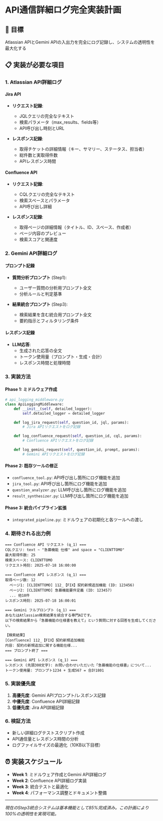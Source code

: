 # API通信詳細ログ完全実装計画

## 🎯 目標
Atlassian APIとGemini APIの入出力を完全にログ記録し、システムの透明性を最大化する

## 📋 実装が必要な項目

### 1. Atlassian API詳細ログ

#### Jira API
- **リクエスト記録**:
  - JQLクエリの完全なテキスト
  - 検索パラメータ（max_results、fields等）
  - API呼び出し時刻とURL
  
- **レスポンス記録**:
  - 取得チケットの詳細情報（キー、サマリー、ステータス、担当者）
  - 総件数と実取得件数
  - APIレスポンス時間

#### Confluence API
- **リクエスト記録**:
  - CQLクエリの完全なテキスト
  - 検索スペースとパラメータ
  - API呼び出し詳細
  
- **レスポンス記録**:
  - 取得ページの詳細情報（タイトル、ID、スペース、作成者）
  - ページ内容のプレビュー
  - 検索スコアと関連度

### 2. Gemini API詳細ログ

#### プロンプト記録
- **質問分析プロンプト** (Step1):
  - ユーザー質問の分析用プロンプト全文
  - 分析ルールと判定基準
  
- **結果統合プロンプト** (Step3):
  - 検索結果を含む統合用プロンプト全文
  - 要約指示とフィルタリング条件

#### レスポンス記録
- **LLM応答**:
  - 生成された応答の全文
  - トークン使用量（プロンプト・生成・合計）
  - レスポンス時間と処理時間

### 3. 実装方法

#### Phase 1: ミドルウェア作成
```python
# api_logging_middleware.py
class ApiLoggingMiddleware:
    def __init__(self, detailed_logger):
        self.detailed_logger = detailed_logger
    
    def log_jira_request(self, question_id, jql, params):
        # Jira APIリクエストをログ記録
    
    def log_confluence_request(self, question_id, cql, params):
        # Confluence APIリクエストをログ記録
    
    def log_gemini_request(self, question_id, prompt, params):
        # Gemini APIリクエストをログ記録
```

#### Phase 2: 既存ツールの修正
- `confluence_tool.py`: API呼び出し箇所にログ機能を追加
- `jira_tool.py`: API呼び出し箇所にログ機能を追加
- `question_analyzer.py`: LLM呼び出し箇所にログ機能を追加
- `result_synthesizer.py`: LLM呼び出し箇所にログ機能を追加

#### Phase 3: 統合パイプライン拡張
- `integrated_pipeline.py`: ミドルウェアの初期化と各ツールへの渡し

### 4. 期待される出力例

```log
=== Confluence API リクエスト (q_1) ===
CQLクエリ: text ~ "急募機能 仕様" and space = "CLIENTTOMO"
最大取得件数: 25
検索スペース: CLIENTTOMO
リクエスト時刻: 2025-07-18 16:00:00

=== Confluence API レスポンス (q_1) ===
取得ページ数: 12
  ページ1: [CLIENTTOMO] 112_【FIX】契約新規追加機能 (ID: 123456)
  ページ2: [CLIENTTOMO] 急募機能要件定義 (ID: 123457)
  ... 他10件
レスポンス時刻: 2025-07-18 16:00:01

=== Gemini フルプロンプト (q_1) ===
あなたはAtlassian検索結果を統合する専門AIです。
以下の検索結果から「急募機能の仕様書を教えて」という質問に対する回答を生成してください。

【検索結果】
[Confluence] 112_【FIX】契約新規追加機能
内容: 契約の新規追加に関する機能仕様...
=== プロンプト終了 ===

=== Gemini API レスポンス (q_1) ===
レスポンス (先頭300文字): お問い合わせいただいた「急募機能の仕様書」について...
トークン使用量: プロンプト1234 + 生成567 = 合計1801
```

### 5. 実装優先度

1. **高優先度**: Gemini APIプロンプト/レスポンス記録
2. **中優先度**: Confluence API詳細記録  
3. **低優先度**: Jira API詳細記録

### 6. 検証方法

- 新しい詳細ログテストスクリプト作成
- API通信量とレスポンス時間の分析
- ログファイルサイズの最適化（10KB以下目標）

## ⏰ 実装スケジュール

- **Week 1**: ミドルウェア作成とGemini API詳細ログ
- **Week 2**: Confluence API詳細ログ実装
- **Week 3**: 統合テストと最適化
- **Week 4**: パフォーマンス調整とドキュメント整備

---

*現在のStep3統合システムは基本機能として85%完成済み。この計画により100%の透明性を実現可能。* 